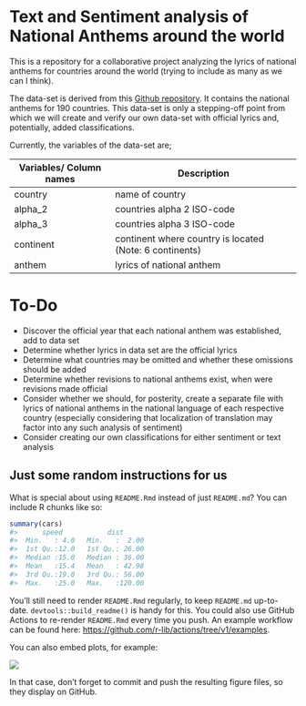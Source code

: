 
<!-- README.md is generated from README.Rmd. Please edit that file -->

# Text and Sentiment analysis of National Anthems around the world

<!-- badges: start -->
<!-- badges: end -->

This is a repository for a collaborative project analyzing the lyrics of
national anthems for countries around the world (trying to include as
many as we can I think).

The data-set is derived from this [Github
repository](https://github.com/lucas-de-sa/national-anthems-clustering).
It contains the national anthems for 190 countries. This data-set is
only a stepping-off point from which we will create and verify our own
data-set with official lyrics and, potentially, added classifications.

Currently, the variables of the data-set are;

| Variables/ Column names | Description                                             |
|-------------------------|---------------------------------------------------------|
| country                 | name of country                                         |
| alpha_2                 | countries alpha 2 ISO-code                              |
| alpha_3                 | countries alpha 3 ISO-code                              |
| continent               | continent where country is located (Note: 6 continents) |
| anthem                  | lyrics of national anthem                               |

# To-Do

- Discover the official year that each national anthem was established,
  add to data set
- Determine whether lyrics in data set are the official lyrics
- Determine what countries may be omitted and whether these omissions
  should be added
- Determine whether revisions to national anthems exist, when were
  revisions made official
- Consider whether we should, for posterity, create a separate file with
  lyrics of national anthems in the national language of each respective
  country (especially considering that localization of translation may
  factor into any such analysis of sentiment)
- Consider creating our own classifications for either sentiment or text
  analysis

## Just some random instructions for us

What is special about using `README.Rmd` instead of just `README.md`?
You can include R chunks like so:

``` r
summary(cars)
#>      speed           dist       
#>  Min.   : 4.0   Min.   :  2.00  
#>  1st Qu.:12.0   1st Qu.: 26.00  
#>  Median :15.0   Median : 36.00  
#>  Mean   :15.4   Mean   : 42.98  
#>  3rd Qu.:19.0   3rd Qu.: 56.00  
#>  Max.   :25.0   Max.   :120.00
```

You’ll still need to render `README.Rmd` regularly, to keep `README.md`
up-to-date. `devtools::build_readme()` is handy for this. You could also
use GitHub Actions to re-render `README.Rmd` every time you push. An
example workflow can be found here:
<https://github.com/r-lib/actions/tree/v1/examples>.

You can also embed plots, for example:

![](README_files/figure-gfm/pressure-1.png)<!-- -->

In that case, don’t forget to commit and push the resulting figure
files, so they display on GitHub.
